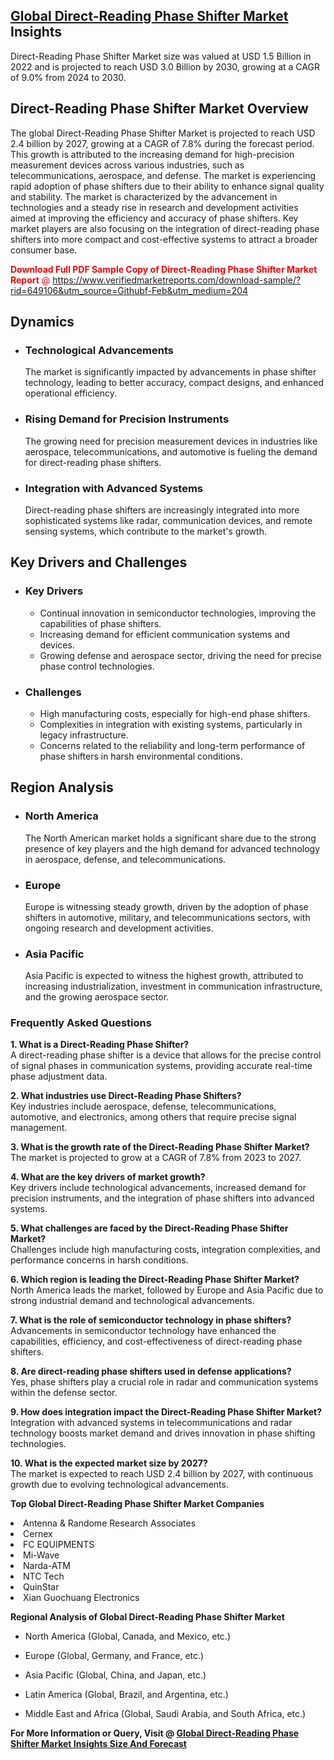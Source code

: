<h2><a href="https://www.verifiedmarketreports.com/download-sample/?rid=649106&amp;utm_source=Githubf&amp;utm_medium=204" target="_blank">Global Direct-Reading Phase Shifter Market</a> Insights</h2><p>Direct-Reading Phase Shifter Market size was valued at USD 1.5 Billion in 2022 and is projected to reach USD 3.0 Billion by 2030, growing at a CAGR of 9.0% from 2024 to 2030.</p><p> <h2>Direct-Reading Phase Shifter Market Overview</h2> <p>The global Direct-Reading Phase Shifter Market is projected to reach USD 2.4 billion by 2027, growing at a CAGR of 7.8% during the forecast period. This growth is attributed to the increasing demand for high-precision measurement devices across various industries, such as telecommunications, aerospace, and defense. The market is experiencing rapid adoption of phase shifters due to their ability to enhance signal quality and stability. The market is characterized by the advancement in technologies and a steady rise in research and development activities aimed at improving the efficiency and accuracy of phase shifters. Key market players are also focusing on the integration of direct-reading phase shifters into more compact and cost-effective systems to attract a broader consumer base.</p> <p><p><span class=""><span style="color: #ff0000;"><strong>Download Full PDF Sample Copy of Direct-Reading Phase Shifter Market Report</strong> @ </span><a href="https://www.verifiedmarketreports.com/download-sample/?rid=649106&amp;utm_source=Githubf-Feb&amp;utm_medium=204" target="_blank">https://www.verifiedmarketreports.com/download-sample/?rid=649106&amp;utm_source=Githubf-Feb&amp;utm_medium=204</a></span></p></p> <h2>Dynamics</h2> <ul> <li><h3>Technological Advancements</h3> The market is significantly impacted by advancements in phase shifter technology, leading to better accuracy, compact designs, and enhanced operational efficiency.</li> <li><h3>Rising Demand for Precision Instruments</h3> The growing need for precision measurement devices in industries like aerospace, telecommunications, and automotive is fueling the demand for direct-reading phase shifters.</li> <li><h3>Integration with Advanced Systems</h3> Direct-reading phase shifters are increasingly integrated into more sophisticated systems like radar, communication devices, and remote sensing systems, which contribute to the market's growth.</li> </ul> <h2>Key Drivers and Challenges</h2> <ul> <li><h3>Key Drivers</h3> <ul> <li>Continual innovation in semiconductor technologies, improving the capabilities of phase shifters.</li> <li>Increasing demand for efficient communication systems and devices.</li> <li>Growing defense and aerospace sector, driving the need for precise phase control technologies.</li> </ul> </li> <li><h3>Challenges</h3> <ul> <li>High manufacturing costs, especially for high-end phase shifters.</li> <li>Complexities in integration with existing systems, particularly in legacy infrastructure.</li> <li>Concerns related to the reliability and long-term performance of phase shifters in harsh environmental conditions.</li> </ul> </li> </ul> <h2>Region Analysis</h2> <ul> <li><h3>North America</h3> The North American market holds a significant share due to the strong presence of key players and the high demand for advanced technology in aerospace, defense, and telecommunications.</li> <li><h3>Europe</h3> Europe is witnessing steady growth, driven by the adoption of phase shifters in automotive, military, and telecommunications sectors, with ongoing research and development activities.</li> <li><h3>Asia Pacific</h3> Asia Pacific is expected to witness the highest growth, attributed to increasing industrialization, investment in communication infrastructure, and the growing aerospace sector.</li> </ul> <h3>Frequently Asked Questions</h3> <p><strong>1. What is a Direct-Reading Phase Shifter?</strong><br> A direct-reading phase shifter is a device that allows for the precise control of signal phases in communication systems, providing accurate real-time phase adjustment data.</p> <p><strong>2. What industries use Direct-Reading Phase Shifters?</strong><br> Key industries include aerospace, defense, telecommunications, automotive, and electronics, among others that require precise signal management.</p> <p><strong>3. What is the growth rate of the Direct-Reading Phase Shifter Market?</strong><br> The market is projected to grow at a CAGR of 7.8% from 2023 to 2027.</p> <p><strong>4. What are the key drivers of market growth?</strong><br> Key drivers include technological advancements, increased demand for precision instruments, and the integration of phase shifters into advanced systems.</p> <p><strong>5. What challenges are faced by the Direct-Reading Phase Shifter Market?</strong><br> Challenges include high manufacturing costs, integration complexities, and performance concerns in harsh conditions.</p> <p><strong>6. Which region is leading the Direct-Reading Phase Shifter Market?</strong><br> North America leads the market, followed by Europe and Asia Pacific due to strong industrial demand and technological advancements.</p> <p><strong>7. What is the role of semiconductor technology in phase shifters?</strong><br> Advancements in semiconductor technology have enhanced the capabilities, efficiency, and cost-effectiveness of direct-reading phase shifters.</p> <p><strong>8. Are direct-reading phase shifters used in defense applications?</strong><br> Yes, phase shifters play a crucial role in radar and communication systems within the defense sector.</p> <p><strong>9. How does integration impact the Direct-Reading Phase Shifter Market?</strong><br> Integration with advanced systems in telecommunications and radar technology boosts market demand and drives innovation in phase shifting technologies.</p> <p><strong>10. What is the expected market size by 2027?</strong><br> The market is expected to reach USD 2.4 billion by 2027, with continuous growth due to evolving technological advancements.</p> </p><p><strong>Top Global Direct-Reading Phase Shifter Market Companies</strong></p><div data-test-id=""><p><li>Antenna & Randome Research Associates</li><li> Cernex</li><li> FC EQUIPMENTS</li><li> Mi-Wave</li><li> Narda-ATM</li><li> NTC Tech</li><li> QuinStar</li><li> Xian Guochuang Electronics</li></p><div><strong>Regional Analysis of&nbsp;Global Direct-Reading Phase Shifter Market</strong></div><ul><li dir="ltr"><p dir="ltr">North America&nbsp;(Global, Canada, and Mexico, etc.)</p></li><li dir="ltr"><p dir="ltr">Europe (Global, Germany, and France, etc.)</p></li><li dir="ltr"><p dir="ltr">Asia Pacific&nbsp;(Global, China, and Japan, etc.)</p></li><li dir="ltr"><p dir="ltr">Latin America&nbsp;(Global, Brazil, and Argentina, etc.)</p></li><li dir="ltr">Middle East and Africa&nbsp;(Global, Saudi Arabia, and South Africa, etc.)</li></ul><p><strong>For More Information or Query, Visit @&nbsp;</strong><strong><a href="https://www.verifiedmarketreports.com/product/direct-reading-phase-shifter-market/?utm_source=Githubf&amp;utm_medium=204" target="_blank">Global Direct-Reading Phase Shifter Market Insights Size And Forecast</a></strong></p></div>
